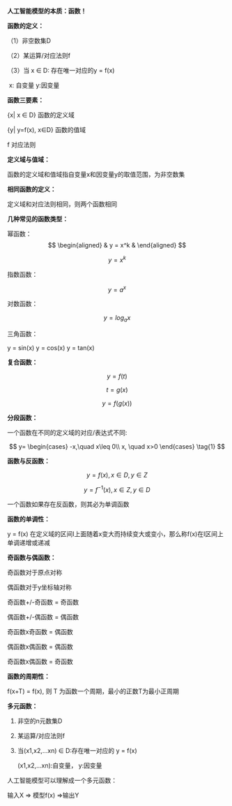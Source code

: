 **人工智能模型的本质：函数！**



**函数的定义：**

（1）非空数集D

（2）某运算/对应法则f

（3）当 x ∈ D: 存在唯一对应的y = f(x)

​    x: 自变量    y:因变量



**函数三要素：**

{x| x ∈ D} 函数的定义域

{y| y=f(x), x∈D} 函数的值域

f 对应法则



**定义域与值域：**

函数的定义域和值域指自变量x和因变量y的取值范围，为非空数集



**相同函数的定义：**

定义域和对应法则相同，则两个函数相同



**几种常见的函数类型：**

幂函数：
$$
\begin{aligned}
& y = x^k  &
\end{aligned}
$$






   $$ y = x^k $$

指数函数：

   $$ y = a^x $$

对数函数：

   $$ y = log_{a} x $$

三角函数：

   y = sin(x)   y = cos(x)   y = tan(x) 



**复合函数：**

   $$ y = f(t) $$ 

   $$ t = g(x) $$

   $$ y = f(g(x)) $$



**分段函数：**

一个函数在不同的定义域的对应/表达式不同:


$$
y=
\begin{cases}
-x,\quad x\leq 0\\
x, \quad x>0
\end{cases}
\tag{1}
$$


**函数与反函数：**

$$y = f(x),  x∈ D, y ∈ Z $$

$$ y = f^{-1}(x)   , x ∈ Z,  y ∈ D $$

一个函数如果存在反函数，则其必为单调函数



**函数的单调性：**

 y = f(x) 在定义域的区间I上面随着x变大而持续变大或变小，那么称f(x)在I区间上单调递增或递减



**奇函数与偶函数：**

奇函数对于原点对称

偶函数对于y坐标轴对称

奇函数+/-奇函数 = 奇函数

偶函数+/-偶函数 = 偶函数

奇函数x奇函数 = 偶函数

偶函数x偶函数 = 偶函数

奇函数x偶函数 = 奇函数



**函数的周期性：**

f(x+T) = f(x), 则 T 为函数一个周期，最小的正数T为最小正周期



**多元函数：**

1. 非空的n元数集D

2. 某运算/对应法则f

3. 当(x1,x2,…xn) ∈ D:存在唯一对应的 y = f(x)

   (x1,x2,…xn):自变量，   y:因变量

   

人工智能模型可以理解成一个多元函数：

输入X => 模型f(x)  =>输出Y